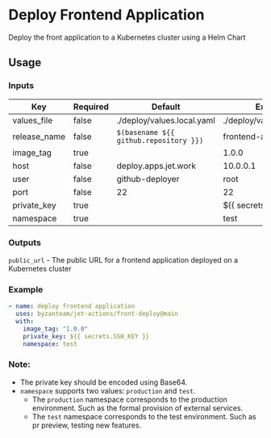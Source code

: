 # Deploy Frontend Application
Deploy the front application to a Kubernetes cluster using a Helm Chart

## Usage
### Inputs
| Key                 | Required| Default                    | Example                                                 |
| ------------------- | ------- | -------------------------- | ------------------------------------------------------- |
| values_file         | false   | ./deploy/values.local.yaml | ./deploy/values.local.yaml                              |
| release_name        | false   | `$(basename ${{ github.repository }})`           | frontend-app                                            |
| image_tag           | true    |                            | 1.0.0                                                   |
| host                | false   | deploy.apps.jet.work       | 10.0.0.1                                                |
| user                | false   | github-deployer            | root                                                    |
| port                | false   | 22                         | 22                                                      |
| private_key         | true    |                            | ${{ secrets.SSH_KEY }}                                  |
| namespace           | true    |                            | test                                                    |

### Outputs
`public_url` - The public URL for a frontend application deployed on a Kubernetes cluster

### Example
```yaml
- name: deploy frontend application
  uses: byzanteam/jet-actions/front-deploy@main
  with:
    image_tag: "1.0.0"
    private_key: ${{ secrets.SSH_KEY }}
    namespace: test
```

### Note:
* The private key should be encoded using Base64.
* `namespace` supports two values: `production` and `test`. 
  * The `production` namespace corresponds to the production environment. Such as the formal provision of external services.
  * The `test` namespace corresponds to the test environment. Such as pr preview, testing new features.

